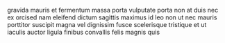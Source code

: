 gravida mauris et fermentum massa porta vulputate porta non at duis nec ex
orcised nam eleifend dictum sagittis maximus id leo non ut nec mauris porttitor
suscipit magna vel dignissim fusce scelerisque tristique et ut iaculis auctor
ligula finibus convallis felis magnis quis